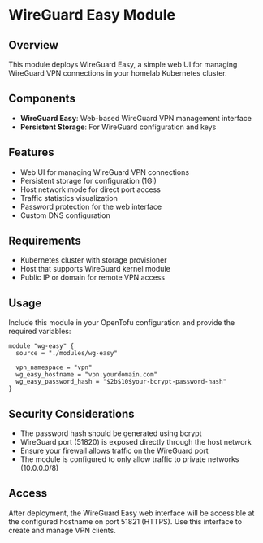 # WireGuard Easy Module

## Overview
This module deploys WireGuard Easy, a simple web UI for managing WireGuard VPN connections in your homelab Kubernetes cluster.

## Components
- **WireGuard Easy**: Web-based WireGuard VPN management interface
- **Persistent Storage**: For WireGuard configuration and keys

## Features
- Web UI for managing WireGuard VPN connections
- Persistent storage for configuration (1Gi)
- Host network mode for direct port access
- Traffic statistics visualization
- Password protection for the web interface
- Custom DNS configuration

## Requirements
- Kubernetes cluster with storage provisioner
- Host that supports WireGuard kernel module
- Public IP or domain for remote VPN access

## Usage
Include this module in your OpenTofu configuration and provide the required variables:

```hcl
module "wg-easy" {
  source = "./modules/wg-easy"
  
  vpn_namespace = "vpn"
  wg_easy_hostname = "vpn.yourdomain.com"
  wg_easy_password_hash = "$2b$10$your-bcrypt-password-hash"
}
```

## Security Considerations
- The password hash should be generated using bcrypt
- WireGuard port (51820) is exposed directly through the host network
- Ensure your firewall allows traffic on the WireGuard port
- The module is configured to only allow traffic to private networks (10.0.0.0/8)

## Access
After deployment, the WireGuard Easy web interface will be accessible at the configured hostname on port 51821 (HTTPS). Use this interface to create and manage VPN clients.
